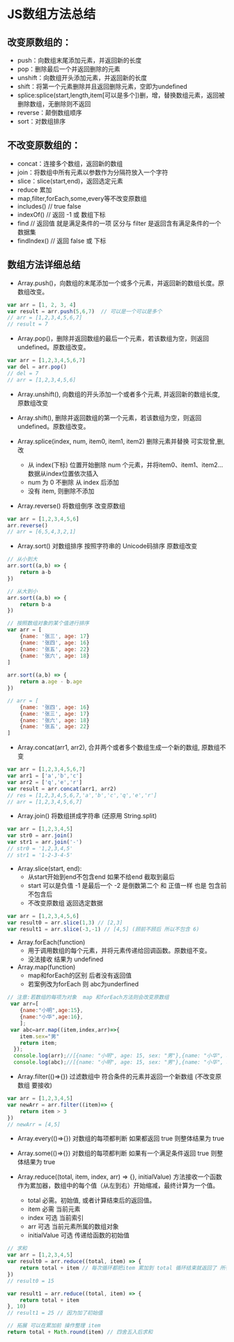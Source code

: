 # JS数组方法总结

## 改变原数组的：
- push：向数组末尾添加元素，并返回新的长度
- pop：删除最后一个并返回删除的元素
- unshift：向数组开头添加元素，并返回新的长度
- shift：将第一个元素删除并且返回删除元素，空即为undefined
- splice:splice(start,length,item[可以是多个])删，增，替换数组元素，返回被删除数组，无删除则不返回
- reverse：颠倒数组顺序
- sort：对数组排序

## 不改变原数组的：
- concat：连接多个数组，返回新的数组
- join：将数组中所有元素以参数作为分隔符放入一个字符
- slice：slice(start,end)，返回选定元素
- reduce 累加
- map,filter,forEach,some,every等不改变原数组
- includes()  // true false
- indexOf() // 返回 -1 或 数组下标
- find // 返回值 就是满足条件的一项  区分与 filter 是返回含有满足条件的一个数据集
- findIndex()   // 返回 false 或 下标
## 数组方法详细总结
- Array.push()，向数组的末尾添加一个或多个元素，并返回新的数组长度。原数组改变。
```js
var arr = [1, 2, 3, 4]
var result = arr.push(5,6,7)  // 可以是一个可以是多个
// arr = [1,2,3,4,5,6,7]
// result = 7
```
- Array.pop()，删除并返回数组的最后一个元素，若该数组为空，则返回undefined。原数组改变。
```js
var arr = [1,2,3,4,5,6,7]
var del = arr.pop()
// del = 7
// arr = [1,2,3,4,5,6]
```
- Array.unshift(), 向数组的开头添加一个或者多个元素, 并返回新的数组长度, 原数组改变
- Array.shift(), 删除并返回数组的第一个元素，若该数组为空，则返回undefined。原数组改变。
- Array.splice(index, num, item0, item1, item2) 删除元素并替换 可实现曾,删,改
    - 从 index(下标) 位置开始删除 num 个元素，并将item0、item1、item2...数据从index位置依次插入
    - num 为 0 不删除 从 index 后添加
    - 没有 item, 则删除不添加

- Array.reverse() 将数组倒序 改变原数组
```js
var arr = [1,2,3,4,5,6]
arr.reverse()
// arr = [6,5,4,3,2,1]
```

- Array.sort() 对数组排序 按照字符串的 Unicode码排序 原数组改变
```js
// 从小到大
arr.sort((a,b) => {
    return a-b
})

// 从大到小
arr.sort((a,b) => {
    return b-a
})

// 按照数组对象的某个值进行排序
var arr = [
    {name: '张三', age: 17}
    {name: '张四', age: 16}
    {name: '张五', age: 22}
    {name: '张六', age: 18}
]
 
arr.sort((a,b) => {
    return a.age - b.age
})

// arr = [
    {name: '张四', age: 16}
    {name: '张三', age: 17}
    {name: '张六', age: 18}
    {name: '张五', age: 22}
]

```


- Array.concat(arr1, arr2), 合并两个或者多个数组生成一个新的数组, 原数组不变
```js
var arr = [1,2,3,4,5,6,7]
var arr1 = ['a','b','c']
var arr2 = ['q','e','r']
var result = arr.concat(arr1, arr2)
// res = [1,2,3,4,5,6,7,'a','b','c','q','e','r']
// arr = [1,2,3,4,5,6,7]
```
- Array.join() 将数组拼成字符串 (还原用 String.split)
```js
var arr = [1,2,3,4,5]
var str0 = arr.join()
var str1 = arr.join('-')
// str0 = '1,2,3,4,5'
// str1 = '1-2-3-4-5'
```


- Array.slice(start, end): 
    - 从start开始到end不包含end 如果不给end 截取到最后
    - start 可以是负值 -1 是最后一个 -2 是倒数第二个 和 正值一样 也是 包含前 不包含后
    - 不改变原数组 返回选定数据
```js
var arr = [1,2,3,4,5,6]
var result0 = arr.slice(1,3) // [2,3]
var result1 = arr.slice(-3,-1) // [4,5] (顾前不顾后 所以不包含 6)
```

- Array.forEach(function) 
    - 用于调用数组的每个元素，并将元素传递给回调函数。原数组不变。
    - 没法接收 结果为 undefined
- Array.map(function) 
    - map和forEach的区别  后者没有返回值    
    - 若案例改为forEach   则 abc为underfined
```js
// 注意:若数组的每项为对象  map 和forEach方法则会改变原数组  
 var arr=[
    {name:"小明",age:15},
    {name:"小华",age:16},
    ];
 var abc=arr.map((item,index,arr)=>{
    item.sex="男"
    return item;
  });
  console.log(arr);//[{name: "小明", age: 15, sex: "男"},{name: "小华", age: 16, sex: "男"}]
  console.log(abc);//[{name: "小明", age: 15, sex: "男"},{name: "小华", age: 16, sex: "男"}]
```
- Array.filter(()=>{}) 过滤数组中 符合条件的元素并返回一个新数组 (不改变原数组 要接收)
```js
var arr = [1,2,3,4,5]
var newArr = arr.filter((item)=> {
    return item > 3
})
// newArr = [4,5]
```
- Array.every(()=>{}) 对数组的每项都判断 如果都返回 true 则整体结果为 true
- Array.some(()=>{}) 对数组的每项都判断 如果有一个满足条件返回 true 则整体结果为 true

- Array.reduce((total, item, index, arr) => {}, initialValue) 方法接收一个函数作为累加器，数组中的每个值（从左到右）开始缩减，最终计算为一个值。
    - total 必需。初始值, 或者计算结束后的返回值。
    - item 必需 当前元素
    - index 可选 当前索引
    - arr 可选 当前元素所属的数组对象
    - initialValue 可选 传递给函数的初始值
```js
// 求和
var arr = [1,2,3,4,5]
var result0 = arr.reduce((total, item) => {
    return total + item // 每次循环都把item 累加到 total 循环结束就返回了 所有的累加值
})
// result0 = 15

var result1 = arr.reduce((total, item) => {
    return total + item 
}, 10)
// result1 = 25 // 因为加了初始值

// 拓展 可以在累加前 操作整理 item
return total + Math.round(item) // 四舍五入后求和


```


 

